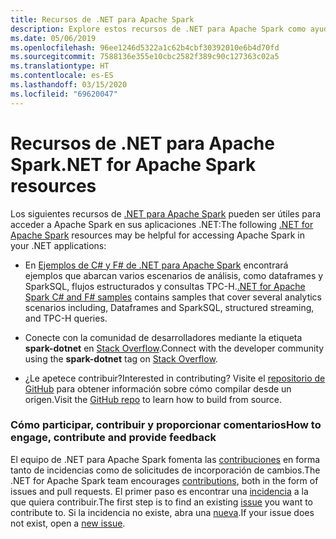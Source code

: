 ```yaml
---
title: Recursos de .NET para Apache Spark
description: Explore estos recursos de .NET para Apache Spark como ayuda para crear soluciones de ciencia de datos personalizadas e integrarlas en las aplicaciones .NET.
ms.date: 05/06/2019
ms.openlocfilehash: 96ee1246d5322a1c62b4cbf30392010e6b4d70fd
ms.sourcegitcommit: 7588136e355e10cbc2582f389c90c127363c02a5
ms.translationtype: HT
ms.contentlocale: es-ES
ms.lasthandoff: 03/15/2020
ms.locfileid: "69620047"
---
```

# <a name="net-for-apache-spark-resources"></a><span data-ttu-id="340e1-103">Recursos de .NET para Apache Spark</span><span class="sxs-lookup"><span data-stu-id="340e1-103">.NET for Apache Spark resources</span></span>

<span data-ttu-id="340e1-104">Los siguientes recursos de [.NET para Apache Spark](../index.yml) pueden ser útiles para acceder a Apache Spark en sus aplicaciones .NET:</span><span class="sxs-lookup"><span data-stu-id="340e1-104">The following [.NET for Apache Spark](../index.yml) resources may be helpful for accessing Apache Spark in your .NET applications:</span></span>

* <span data-ttu-id="340e1-105">En [Ejemplos de C# y F# de .NET para Apache Spark](https://github.com/dotnet/spark#samples) encontrará ejemplos que abarcan varios escenarios de análisis, como dataframes y SparkSQL, flujos estructurados y consultas TPC-H.</span><span class="sxs-lookup"><span data-stu-id="340e1-105">[.NET for Apache Spark C# and F# samples](https://github.com/dotnet/spark#samples) contains samples that cover several analytics scenarios including, Dataframes and SparkSQL, structured streaming, and TPC-H queries.</span></span>

* <span data-ttu-id="340e1-106">Conecte con la comunidad de desarrolladores mediante la etiqueta **spark-dotnet** en [Stack Overflow](https://stackoverflow.com/questions/tagged/spark-dotnet).</span><span class="sxs-lookup"><span data-stu-id="340e1-106">Connect with the developer community using the **spark-dotnet** tag on [Stack Overflow](https://stackoverflow.com/questions/tagged/spark-dotnet).</span></span>

* <span data-ttu-id="340e1-107">¿Le apetece contribuir?</span><span class="sxs-lookup"><span data-stu-id="340e1-107">Interested in contributing?</span></span> <span data-ttu-id="340e1-108">Visite el [repositorio de GitHub](https://github.com/dotnet/spark) para obtener información sobre cómo compilar desde un origen.</span><span class="sxs-lookup"><span data-stu-id="340e1-108">Visit the [GitHub repo](https://github.com/dotnet/spark) to learn how to build from source.</span></span>

### <a name="how-to-engage-contribute-and-provide-feedback"></a><span data-ttu-id="340e1-109">Cómo participar, contribuir y proporcionar comentarios</span><span class="sxs-lookup"><span data-stu-id="340e1-109">How to engage, contribute and provide feedback</span></span>

<span data-ttu-id="340e1-110">El equipo de .NET para Apache Spark fomenta las [contribuciones](https://github.com/dotnet/spark/blob/master/docs/contributing.md) en forma tanto de incidencias como de solicitudes de incorporación de cambios.</span><span class="sxs-lookup"><span data-stu-id="340e1-110">The .NET for Apache Spark team encourages [contributions](https://github.com/dotnet/spark/blob/master/docs/contributing.md), both in the form of issues and pull requests.</span></span> <span data-ttu-id="340e1-111">El primer paso es encontrar una [incidencia](https://github.com/dotnet/spark/issues) a la que quiera contribuir.</span><span class="sxs-lookup"><span data-stu-id="340e1-111">The first step is to find an existing [issue](https://github.com/dotnet/spark/issues) you want to contribute to.</span></span> <span data-ttu-id="340e1-112">Si la incidencia no existe, abra una [nueva](https://github.com/dotnet/spark/issues?utf8=%E2%9C%93&q=is%3Aissue+is%3Aopen+).</span><span class="sxs-lookup"><span data-stu-id="340e1-112">If your issue does not exist, open a [new issue](https://github.com/dotnet/spark/issues?utf8=%E2%9C%93&q=is%3Aissue+is%3Aopen+).</span></span>

